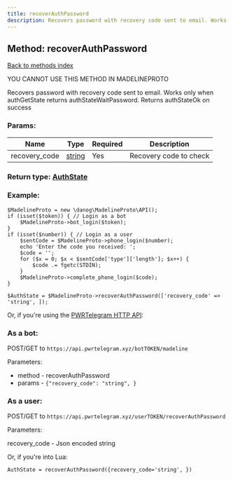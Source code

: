 ```yaml
---
title: recoverAuthPassword
description: Recovers password with recovery code sent to email. Works only when authGetState returns authStateWaitPassword. Returns authStateOk on success
---
```

## Method: recoverAuthPassword  
[Back to methods index](index.md)


YOU CANNOT USE THIS METHOD IN MADELINEPROTO


Recovers password with recovery code sent to email. Works only when authGetState returns authStateWaitPassword. Returns authStateOk on success

### Params:

| Name     |    Type       | Required | Description |
|----------|---------------|----------|-------------|
|recovery\_code|[string](../types/string.md) | Yes|Recovery code to check|


### Return type: [AuthState](../types/AuthState.md)

### Example:


```
$MadelineProto = new \danog\MadelineProto\API();
if (isset($token)) { // Login as a bot
    $MadelineProto->bot_login($token);
}
if (isset($number)) { // Login as a user
    $sentCode = $MadelineProto->phone_login($number);
    echo 'Enter the code you received: ';
    $code = '';
    for ($x = 0; $x < $sentCode['type']['length']; $x++) {
        $code .= fgetc(STDIN);
    }
    $MadelineProto->complete_phone_login($code);
}

$AuthState = $MadelineProto->recoverAuthPassword(['recovery_code' => 'string', ]);
```

Or, if you're using the [PWRTelegram HTTP API](https://pwrtelegram.xyz):

### As a bot:

POST/GET to `https://api.pwrtelegram.xyz/botTOKEN/madeline`

Parameters:

* method - recoverAuthPassword
* params - `{"recovery_code": "string", }`



### As a user:

POST/GET to `https://api.pwrtelegram.xyz/userTOKEN/recoverAuthPassword`

Parameters:

recovery_code - Json encoded string




Or, if you're into Lua:

```
AuthState = recoverAuthPassword({recovery_code='string', })
```

